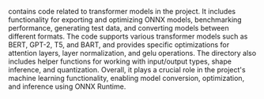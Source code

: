 contains code related to transformer models in the project. It includes functionality for exporting and optimizing ONNX models, benchmarking performance, generating test data, and converting models between different formats. The code supports various transformer models such as BERT, GPT-2, T5, and BART, and provides specific optimizations for attention layers, layer normalization, and gelu operations. The directory also includes helper functions for working with input/output types, shape inference, and quantization. Overall, it plays a crucial role in the project's machine learning functionality, enabling model conversion, optimization, and inference using ONNX Runtime.